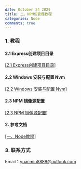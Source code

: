 ```yaml
---
date: October 24 2020
title: 二、NPM包管理教程
categories: Node
comments: true
---
```

### 1. 教程

#### 2.1  Express创建项目目录

[[2.1  Express创建项目目录]](https://web-dolphin.github.io/2020/10/24/Node/Tags/Npm/2.1%20Windows%E5%AE%89%E8%A3%85%E4%B8%8E%E9%85%8D%E7%BD%AENode/)

#### 2.2 Windows 安装与配置 Nvm

[[2.2 Windows 安装与配置 Nvm]](https://web-dolphin.github.io/2020/10/24/Node/Tags/Npm/2.2%20%20Windows%E5%AE%89%E8%A3%85%E4%B8%8E%E9%85%8D%E7%BD%AENvm/)

#### 2.3 NPM 镜像源配置

[[2.3 NPM 镜像源配置]](https://web-dolphin.github.io/2020/10/24/Node/Tags/Npm/2.3%20%20NPM%E9%95%9C%E5%83%8F%E6%BA%90%E9%85%8D%E7%BD%AE/)

#### 2. 参考文档

[[一、Node教程]]([[一、Node教程]](https://web-dolphin.github.io/2020/10/24/Node/Tutorial/%E4%B8%80%E3%80%81Node%E6%95%99%E7%A8%8B/))

### 3. 联系方式

Email：yuanmin8888@outlook.com

